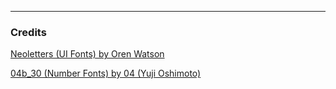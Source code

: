 
___
### Credits
[Neoletters (UI Fonts) by Oren Watson](http://www.orenwatson.be/)

[04b_30 (Number Fonts) by 04 (Yuji Oshimoto)](http://www.04.jp.org/)

